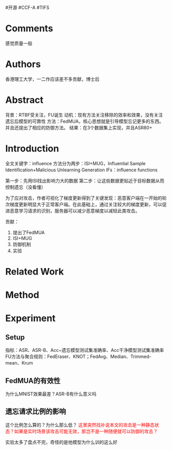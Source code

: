 #开源 #CCF-A #TIFS 


# Comments
感觉质量一般

# Authors
香港理工大学，一二作应该差不多贡献，博士后

# Abstract
背景：RTBF受关注，FU诞生
动机：现有方法关注移除的效率和效果，没有关注遗忘后模型的可靠性
方法：FedMUA，核心思想就是引导模型忘记更多的东西。并且还提出了相应的防御方法。
结果：在3个数据集上实现，并且ASR80+

# Introduction
全文关键字：influence
方法分为两步：ISI+MUG，Influential Sample Identification+Malicious Unlearning Generation
IFs：influence functions

第一步：先用ISI找出影响力大的数据
第二步：让这些数据更贴近于目标数据从而控制遗忘（没看懂）

为了应对攻击，作者可视化了梯度更新得到了关键发现：恶意客户端在一开始的轮次梯度更新明显大于正常客户端。在此基础上，通过关注较大的梯度更新，可以促进恶意学习请求的识别，服务器可以减少恶意梯度以减轻此类攻击。

贡献：
1. 提出了FedMUA
2. ISI+MUG
3. 防御机制
4. 实验

# Related Work


# Method





# Experiment
## Setup
指标：ASR、ASR-B、Acc~遗忘模型测试集准确率、Acc干净模型测试集准确率
FU方法与聚合规则：FedEraser、KNOT；FedAvg、Median、Trimmed-mean、Krum

## FedMUA的有效性
为什么MNIST效果最差？ASR-B有什么意义吗

## 遗忘请求比例的影响
这个比例怎么算的？为什么那么低？
<font color="#ff0000">这里突然找补说本文的攻击是一种静态状态？如果是实时场景该攻击可能无效，那岂不是一种随便就可以防御的攻击？</font>


实验太多了盘点不完，奇怪的是他模型为什么训的这么好
